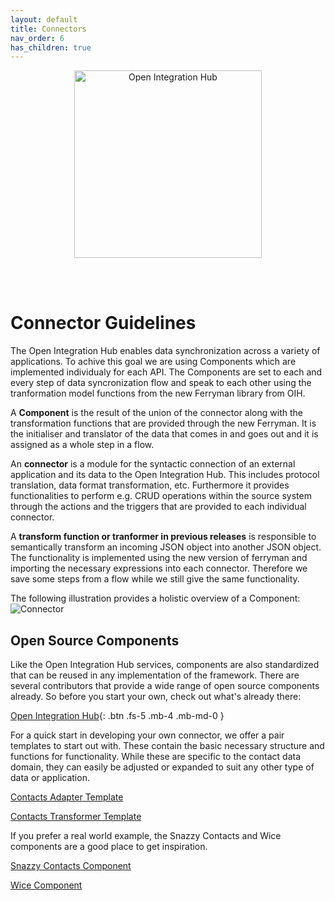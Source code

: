 ```yaml
---
layout: default
title: Connectors
nav_order: 6
has_children: true
---
```


<p align="center">
  <img src="https://raw.githubusercontent.com/openintegrationhub/openintegrationhub.github.io/master/assets/images/large-oih-vertikal-zentriert.png" alt="Open Integration Hub" width="300"/>
</p>
<br>
<br>

# Connector Guidelines

The Open Integration Hub enables data synchronization across a variety of applications. To achive this goal we are using Components which are implemented individualy for each API. The Components
are set to each and every step of data syncronization flow and speak to each other using the tranformation model functions from the new Ferryman library from OIH.  

A **Component** is the result of the union of the connector along with the transformation functions that are provided through the new Ferryman. It is the initialiser and translator of the data 
that comes in and goes out and it is assigned as a whole step in a flow.

An **connector** is a module for the syntactic connection of an external application and its data to the Open Integration Hub. This includes protocol translation, data format transformation, etc.
Furthermore it provides functionalities to perform e.g. CRUD operations within the source system through the actions and the triggers that are provided to each individual connector.

A **transform function or tranformer in previous releases** is responsible to semantically transform an incoming JSON object into another JSON object. The functionality is implemented using the 
new version of ferryman and importing the necessary expressions into each connector. Therefore we save some steps from a flow while we still give the same functionality. 



The following illustration provides a holistic overview of a Component:
![Connector](https://raw.githubusercontent.com/openintegrationhub/openintegrationhub.github.io/master/assets/images/ConnectorsV3.png)

## Open Source Components

Like the Open Integration Hub services, components are also standardized that can be reused in any implementation of the framework. There are several contributors that provide a wide range of open source components already. So before you start your own, check out what's already there:

[Open Integration Hub](https://github.com/openintegrationhub){: .btn .fs-5 .mb-4 .mb-md-0 }

For a quick start in developing your own connector, we offer a pair templates to start out with. These contain the basic necessary structure and functions for functionality. While these are specific to the contact data domain, they can easily be adjusted or expanded to suit any other type of data or application.

[Contacts Adapter Template](https://github.com/openintegrationhub/contacts-adapter-template)

[Contacts Transformer Template](https://github.com/openintegrationhub/contacts-transformer-template)

<!-- If you want to build your own connector, we suggest you start with a our node.js example, to understand the structure and what you need to get going. Most components are build in node.js, although you can choose any language you want.

[node.js example](https://openintegrationhub.github.io//docs/Connectors/building-nodejs-component.html) -->

If you prefer a real world example, the Snazzy Contacts and Wice components are a good place to get inspiration.

[Snazzy Contacts Component](https://github.com/openintegrationhub/snazzycontacts-adapter)

<!-- [Snazzy Contacts Transformer](https://github.com/openintegrationhubsnazzycontacts-transformer) -->

[Wice Component](https://github.com/openintegrationhub/wicecrm-adapter)

<!-- [Wice Transformer](https://github.com/openintegrationhub/wicecrm-transformer) -->
